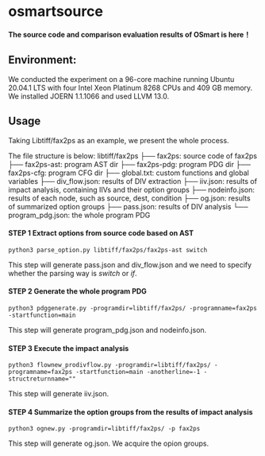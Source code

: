 # osmartsource
**The source code and comparison evaluation results of OSmart is here！**

## Environment: 
We conducted the experiment on a 96-core machine running Ubuntu 20.04.1 LTS with four Intel Xeon Platinum 8268 CPUs and 409 GB memory. We installed JOERN 1.1.1066 and used LLVM 13.0.

## Usage

Taking Libtiff/fax2ps as an example, we present the whole process.

The file structure is below:
libtiff/fax2ps
├── fax2ps: source code of fax2ps
├── fax2ps-ast: program AST dir
├── fax2ps-pdg: program PDG dir
├── fax2ps-cfg: program CFG dir
├── global.txt: custom functions and global variables 
├── div_flow.json: results of DIV extraction
├── iiv.json: results of impact analysis, containing IIVs and their option groups
├── nodeinfo.json: results of each node, such as source, dest, condition
├── og.json: results of summarized option groups
├── pass.json: results of DIV analysis
└── program_pdg.json: the whole program PDG

#### STEP 1 Extract options from source code based on AST
```
python3 parse_option.py libtiff/fax2ps/fax2ps-ast switch
```
This step will generate pass.json and div_flow.json and we need to specify whether the parsing way is *switch* or *if*.
#### STEP 2 Generate the whole program PDG 
```
python3 pdggenerate.py -programdir=libtiff/fax2ps/ -programname=fax2ps -startfunction=main
```
This step will generate program_pdg.json and nodeinfo.json. 

#### STEP 3 Execute the impact analysis 
```
python3 flownew_prodivflow.py -programdir=libtiff/fax2ps/ -programname=fax2ps -startfunction=main -anotherline=-1 -structreturnname=""
```
This step will generate iiv.json.

#### STEP 4 Summarize the option groups from the results of impact analysis
```
python3 ognew.py -programdir=libtiff/fax2ps/ -p fax2ps
```
This step will generate og.json.
We acquire the opion groups.


